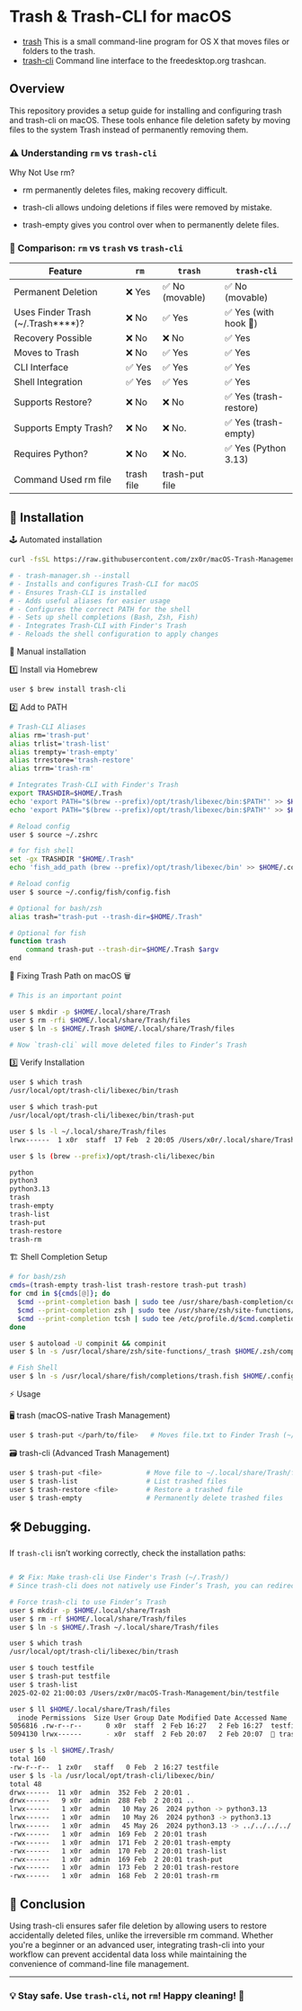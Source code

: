 # Trash & Trash-CLI for macOS


- [trash](https://hasseg.org/trash) This is a small command-line program for OS X that moves files or folders to the trash.
- [trash-cli](https://github.com/andreafrancia/trash-cli) Command line interface to the freedesktop.org trashcan.

## Overview

This repository provides a setup guide for installing and configuring trash and trash-cli on macOS. These tools enhance file deletion safety by moving files to the system Trash instead of permanently removing them.

### ⚠️ Understanding `rm` vs `trash-cli`

Why Not Use rm?

- rm permanently deletes files, making recovery difficult.

- trash-cli allows undoing deletions if files were removed by mistake.

- trash-empty gives you control over when to permanently delete files.

### 🚨 Comparison: `rm` vs `trash` vs `trash-cli` 

| Feature            | `rm`   | `trash`         | `trash-cli`     |
| ------------------ | ------ | --------------- | --------------- |
| Permanent Deletion | ❌ Yes | ✅ No (movable) | ✅ No (movable) |
|Uses Finder Trash (~/.Trash****)?|❌ No|✅ Yes | ✅ Yes (with hook 🥷)|
| Recovery Possible  | ❌ No  | ❌ No           | ✅ Yes          |
| Moves to Trash     | ❌ No  | ✅ Yes          | ✅ Yes          |
| CLI Interface      | ✅ Yes | ✅ Yes          | ✅ Yes          |
| Shell Integration  | ✅ Yes | ✅ Yes          | ✅ Yes          |
| Supports Restore?  |	❌ No  |   ❌ No         | ✅ Yes (trash-restore)|
| Supports Empty Trash?| ❌ No  | ❌ No.        | ✅ Yes (trash-empty)|
| Requires Python?   | ❌ No  | ❌ No.          | ✅ Yes (Python 3.13)|
|  Command Used		   rm file| trash file	      | trash-put file  |


## 🚀 Installation

🕹 Automated installation
```sh
curl -fsSL https://raw.githubusercontent.com/zx0r/macOS-Trash-Management/refs/heads/main/bin/trash_manager.sh | bash -s -- --install
```
```sh
# - trash-manager.sh --install
# - Installs and configures Trash-CLI for macOS
# - Ensures Trash-CLI is installed
# - Adds useful aliases for easier usage
# - Configures the correct PATH for the shell
# - Sets up shell completions (Bash, Zsh, Fish)
# - Integrates Trash-CLI with Finder's Trash
# - Reloads the shell configuration to apply changes
```
🤸 Manual installation

1️⃣ Install via Homebrew

```sh
user $ brew install trash-cli
```

2️⃣ Add to PATH 

```sh
# Trash-CLI Aliases
alias rm='trash-put'
alias trlist='trash-list'
alias trempty='trash-empty'
alias trrestore='trash-restore'
alias trrm='trash-rm'

# Integrates Trash-CLI with Finder's Trash
export TRASHDIR=$HOME/.Trash
echo 'export PATH="$(brew --prefix)/opt/trash/libexec/bin:$PATH"' >> $HOME/.bashrc  # For Bash
echo 'export PATH="$(brew --prefix)/opt/trash/libexec/bin:$PATH"' >> $HOME/.zshrc   # For Zsh

# Reload config
user $ source ~/.zshrc

# for fish shell
set -gx TRASHDIR "$HOME/.Trash"
echo 'fish_add_path (brew --prefix)/opt/trash/libexec/bin' >> $HOME/.config/fish/config.fish  # For Fish

# Reload config
user $ source ~/.config/fish/config.fish

# Optional for bash/zsh
alias trash="trash-put --trash-dir=$HOME/.Trash"

# Optional for fish
function trash
    command trash-put --trash-dir=$HOME/.Trash $argv
end

```
💊 Fixing Trash Path on macOS 🗑

```sh
# This is an important point

user $ mkdir -p $HOME/.local/share/Trash
user $ rm -rfi $HOME/.local/share/Trash/files
user $ ln -s $HOME/.Trash $HOME/.local/share/Trash/files

# Now `trash-cli` will move deleted files to Finder’s Trash
```
3️⃣ Verify Installation
```sh
user $ which trash
/usr/local/opt/trash-cli/libexec/bin/trash

user $ which trash-put
/usr/local/opt/trash-cli/libexec/bin/trash-put

user $ ls -l ~/.local/share/Trash/files
lrwx------  1 x0r  staff  17 Feb  2 20:05 /Users/x0r/.local/share/Trash/files -> /Users/zx0r/.Trash

user $ ls (brew --prefix)/opt/trash-cli/libexec/bin

python
python3
python3.13
trash
trash-empty
trash-list
trash-put
trash-restore
trash-rm
```

🏗️ Shell Completion Setup

```sh
# for bash/zsh
cmds=(trash-empty trash-list trash-restore trash-put trash)
for cmd in ${cmds[@]}; do
  $cmd --print-completion bash | sudo tee /usr/share/bash-completion/completions/$cmd
  $cmd --print-completion zsh | sudo tee /usr/share/zsh/site-functions/_$cmd
  $cmd --print-completion tcsh | sudo tee /etc/profile.d/$cmd.completion.csh
done

user $ autoload -U compinit && compinit
user $ ln -s /usr/local/share/zsh/site-functions/_trash $HOME/.zsh/completions/_trash

# Fish Shell
user $ ln -s /usr/local/share/fish/completions/trash.fish $HOME/.config/fish/completions/
```

⚡ Usage

🖥️ trash (macOS-native Trash Management)
```sh
user $ trash-put </parh/to/file>   # Moves file.txt to Finder Trash (~/.Trash)
```
🗃️ trash-cli (Advanced Trash Management)
```sh
user $ trash-put <file>           # Move file to ~/.local/share/Trash/files
user $ trash-list                 # List trashed files
user $ trash-restore <file>       # Restore a trashed file
user $ trash-empty                # Permanently delete trashed files
```

## 🛠️ Debugging.     

If `trash-cli` isn’t working correctly, check the installation paths:
```sh

# 🛠 Fix: Make trash-cli Use Finder's Trash (~/.Trash/)
# Since trash-cli does not natively use Finder’s Trash, you can redirect it with a symlink.

# Force trash-cli to use Finder’s Trash
user $ mkdir -p $HOME/.local/share/Trash
user $ rm -rf $HOME/.local/share/Trash/files
user $ ln -s $HOME/.Trash ~/.local/share/Trash/files

user $ which trash
/usr/local/opt/trash-cli/libexec/bin/trash

user $ touch testfile
user $ trash-put testfile
user $ trash-list
2025-02-02 21:00:03 /Users/zx0r/macOS-Trash-Management/bin/testfile

user $ ll $HOME/.local/share/Trash/files
  inode Permissions  Size User Group Date Modified Date Accessed Name 
5056816 .rw-r--r--      0 x0r  staff  2 Feb 16:27   2 Feb 16:27  testfile
5094130 lrwx------      - x0r  staff  2 Feb 20:07   2 Feb 20:07   trash-cli.fish -> /usr/local/share/fish/completions/trash-cli.fish

user $ ls -l $HOME/.Trash/
total 160
-rw-r--r--  1 zx0r   staff   0 Feb  2 16:27 testfile
user $ ls -la /usr/local/opt/trash-cli/libexec/bin/
total 48
drwx------  11 x0r  admin  352 Feb  2 20:01 .
drwx------   9 x0r  admin  288 Feb  2 20:01 ..
lrwx------   1 x0r  admin   10 May 26  2024 python -> python3.13
lrwx------   1 x0r  admin   10 May 26  2024 python3 -> python3.13
lrwx------   1 x0r  admin   45 May 26  2024 python3.13 -> ../../../../../opt/python@3.13/bin/python3.13
-rwx------   1 x0r  admin  169 Feb  2 20:01 trash
-rwx------   1 x0r  admin  171 Feb  2 20:01 trash-empty
-rwx------   1 x0r  admin  170 Feb  2 20:01 trash-list
-rwx------   1 x0r  admin  169 Feb  2 20:01 trash-put
-rwx------   1 x0r  admin  173 Feb  2 20:01 trash-restore
-rwx------   1 x0r  admin  168 Feb  2 20:01 trash-rm
```

## 🏁 Conclusion

Using trash-cli ensures safer file deletion by allowing users to restore accidentally deleted files, unlike the irreversible rm command. Whether you're a beginner or an advanced user, integrating trash-cli into your workflow can prevent accidental data loss while maintaining the convenience of command-line file management.

---

### 💡 Stay safe. Use `trash-cli`, not `rm`! Happy cleaning! 🧹
